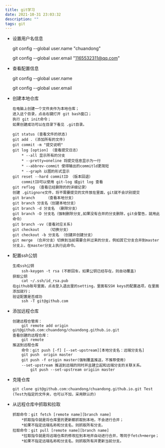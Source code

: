 ```yaml
---
title: git学习
date: 2021-10-31 23:03:32
description: ""
tags: git
---
```


-   设置用户名信息

    git config --global user.name "chuandong"

    git config --global user.email "1165532311@qq.com"

-   查看配置信息

    git config --global user.name

    git config --global user.email

-   创建本地仓库

    ```
    在电脑上创建一个文件夹作为本地仓库；
    进入这个目录，点击右键打开 git bash窗口；
    执行 git init命令；
    如果创建成功可以在目录下看见 .git目录。
    ```

    ```
    git status (查看文件的状态)
    git add . (添加所有的文件)
    git commit -m "提交说明"
    git log [option] （查看提交日志）
    	* --all 显示所有的分支
    	* --pretty=oneline 将提交信息显示为一行
    	* --abbrev-commit 使得输出的commitld更简短
    	* --graph 以图的形式显示
    git reset --hard commitID （版本回退）
    	commitID可以使用 git-log 或git log 查看
    git reflog （查看已经删除的的详细记录）
    创建 .gitignore文件，将不需要提交的文件放在里面，git就不会识别提交
    git branch     （查看本地分支）
    git branch 分支名（创建本地分支）
    git branch -d 分支名 （删除分支）
    git branch -D 分支名（强制删除分支,如果没有合并的分支删除，git会警告，就用此命令）
    git branch -vv (查看对应关系)
    git checkout    （切换分支）
    git checkout -b 分支名 （创建并创建分支）
    git merge （合并分支）切换到当前需要合并过来的分支，例如其它分支合并到master分支上，在master分支上执行此命令。
    ```

    

-   配置ssh公钥

    ```
    生成ssh公钥
    	ssh-keygen -t rsa (不断回车，如果公钥已经存在，则自动覆盖)
    获取公钥
    	cat ~/.ssh/id_rsa.pub
    在github账号里面，点击登入退出里的setting，里面有SSH keys的配置选项，在里面添加就行；
    验证配置是否成功
    	ssh -T git@github.com
    ```

    

-   添加远程仓库

    ```
    创建远程仓管库：
    	git remote add origin git@github.com:chuandong/chuandong.github.io.git
    查看创建的远程仓库：
    	git remote
    推送到远程仓库
    	命令：git push [-f] [--set-upstream][本地分支名：远端分支名]
    	git push  origin master 
    	git push -f origin master(强制覆盖推送，不推荐使用)
    	--set-upstream 推送到远端的同时并且建立起和远端分支的关联关系。
    		git push --set-upstream origiin master
    ```

-   克隆仓库

    ```
    git clone git@github.com:chuandong/chuandong.github.io.git Test (Test为指定的文件夹，也可以不加，采用默认的)
    ```

-   从远程仓库中抓取和拉取

    ```
    抓取命令：git fetch [remote name][branch name]
    	*抓取指令就是将仓库里的更新都抓取到本地，不会进行合并；
    	*如果不指定远端名称和分支名，则抓取所有分支。
    拉取命令：git pull [remote name][branch name]
    	*拉取指令就是将远端仓库的修改拉到本地并自动进行合并，等同于fetch+merge；
    	*如果不指定远端名称和分支名，则抓取所有并更新当前分支。
    ```

    


